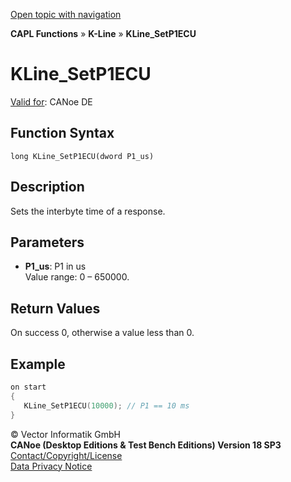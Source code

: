 [Open topic with navigation](../../../../../CANoeDEFamily.htm#Topics/CAPLFunctions/KLine/Functions/CAPLfunctionKLineSetP1ECU.md)

**CAPL Functions** » **K-Line** » **KLine_SetP1ECU**

# KLine_SetP1ECU

[Valid for](../../../Shared/FeatureAvailability.md): CANoe DE

## Function Syntax

```
long KLine_SetP1ECU(dword P1_us)
```

## Description

Sets the interbyte time of a response.

## Parameters

- **P1_us**: P1 in us  
  Value range: 0 – 650000.

## Return Values

On success 0, otherwise a value less than 0.

## Example

```c
on start
{
   KLine_SetP1ECU(10000); // P1 == 10 ms
}
```

© Vector Informatik GmbH  
**CANoe (Desktop Editions & Test Bench Editions) Version 18 SP3**  
[Contact/Copyright/License](../../../Shared/ContactCopyrightLicense.md)  
[Data Privacy Notice](https://www.vector.com/int/en/company/get-info/privacy-policy/)